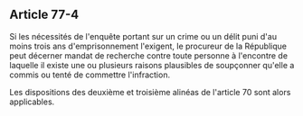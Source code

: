Article 77-4
----
Si les nécessités de l'enquête portant sur un crime ou un délit puni d'au moins
trois ans d'emprisonnement l'exigent, le procureur de la République peut
décerner mandat de recherche contre toute personne à l'encontre de laquelle il
existe une ou plusieurs raisons plausibles de soupçonner qu'elle a commis ou
tenté de commettre l'infraction.

Les dispositions des deuxième et troisième alinéas de l'article 70 sont alors
applicables.
